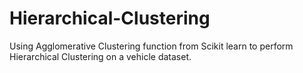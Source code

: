 # Hierarchical-Clustering
Using Agglomerative Clustering function from Scikit learn to perform
Hierarchical Clustering on a vehicle dataset.
